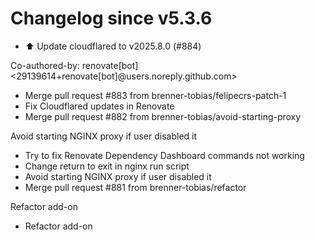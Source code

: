 # Changelog since v5.3.6
- ⬆️ Update cloudflared to v2025.8.0 (#884)

Co-authored-by: renovate[bot] <29139614+renovate[bot]@users.noreply.github.com> 
- Merge pull request #883 from brenner-tobias/felipecrs-patch-1 
- Fix Cloudflared updates in Renovate 
- Merge pull request #882 from brenner-tobias/avoid-starting-proxy

Avoid starting NGINX proxy if user disabled it 
- Try to fix Renovate Dependency Dashboard commands not working 
- Change return to exit in nginx run script 
- Avoid starting NGINX proxy if user disabled it 
- Merge pull request #881 from brenner-tobias/refactor

Refactor add-on 
- Refactor add-on 
